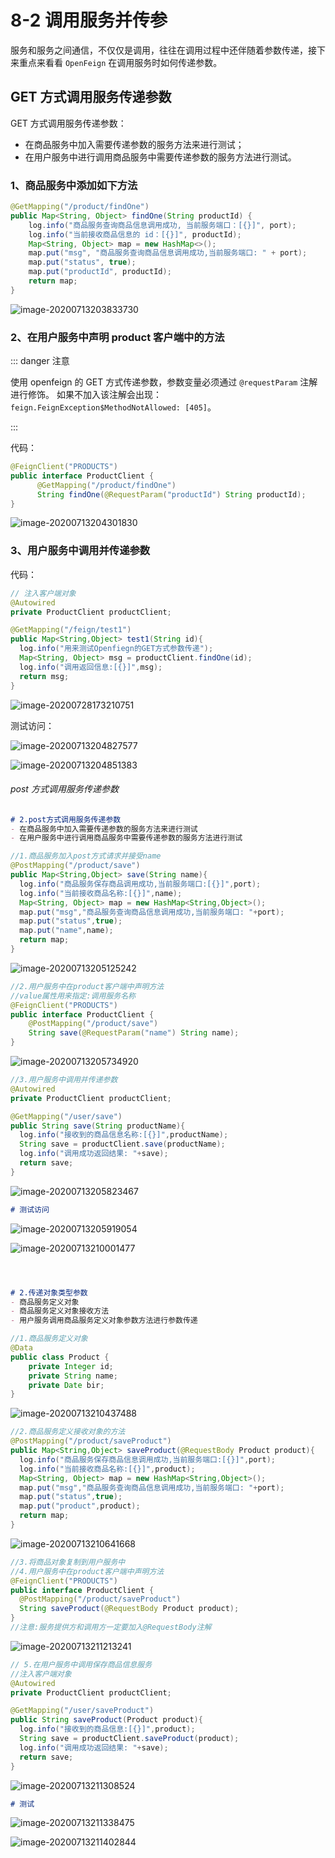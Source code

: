 # 8-2 调用服务并传参

服务和服务之间通信，不仅仅是调用，往往在调用过程中还伴随着参数传递，接下来重点来看看 `OpenFeign` 在调用服务时如何传递参数。

## GET 方式调用服务传递参数

GET 方式调用服务传递参数：

- 在商品服务中加入需要传递参数的服务方法来进行测试；
- 在用户服务中进行调用商品服务中需要传递参数的服务方法进行测试。

### 1、商品服务中添加如下方法

```java
@GetMapping("/product/findOne")
public Map<String, Object> findOne(String productId) {
    log.info("商品服务查询商品信息调用成功, 当前服务端口：[{}]", port);
    log.info("当前接收商品信息的 id：[{}]", productId);
    Map<String, Object> map = new HashMap<>();
    map.put("msg", "商品服务查询商品信息调用成功,当前服务端口: " + port);
    map.put("status", true);
    map.put("productId", productId);
    return map;
}
```

![image-20200713203833730](https://tva1.sinaimg.cn/large/008i3skNgy1gvu7mkve1cj322g0e8q7o.jpg)

### 2、在用户服务中声明 product 客户端中的方法

::: danger 注意

使用 openfeign 的 GET 方式传递参数，参数变量必须通过 `@requestParam` 注解进行修饰。
如果不加入该注解会出现：`feign.FeignException$MethodNotAllowed: [405]`。

:::

代码：

```java
@FeignClient("PRODUCTS")
public interface ProductClient { 
	  @GetMapping("/product/findOne")
 	  String findOne(@RequestParam("productId") String productId);
}
```

![image-20200713204301830](https://tva1.sinaimg.cn/large/008i3skNgy1gvu7mo8uv0j323a08ytac.jpg)

### 3、用户服务中调用并传递参数

代码：


```java
// 注入客户端对象
@Autowired
private ProductClient productClient;

@GetMapping("/feign/test1")
public Map<String,Object> test1(String id){
  log.info("用来测试Openfiegn的GET方式参数传递");
  Map<String, Object> msg = productClient.findOne(id);
  log.info("调用返回信息:[{}]",msg);
  return msg;
}
```

![image-20200728173210751](https://tva1.sinaimg.cn/large/008i3skNgy1gvu7mr25v9j31vg0a2n02.jpg)

测试访问：

![image-20200713204827577](https://tva1.sinaimg.cn/large/008i3skNgy1gvu7mtvna8j321g0gojv9.jpg)

![image-20200713204851383](https://tva1.sinaimg.cn/large/008i3skNgy1gvu7mxhgloj31uw03cwg0.jpg)

###### post 方式调用服务传递参数

```markdown
# 2.post方式调用服务传递参数
- 在商品服务中加入需要传递参数的服务方法来进行测试
- 在用户服务中进行调用商品服务中需要传递参数的服务方法进行测试
```

```java
//1.商品服务加入post方式请求并接受name
@PostMapping("/product/save")
public Map<String,Object> save(String name){
  log.info("商品服务保存商品调用成功,当前服务端口:[{}]",port);
  log.info("当前接收商品名称:[{}]",name);
  Map<String, Object> map = new HashMap<String,Object>();
  map.put("msg","商品服务查询商品信息调用成功,当前服务端口: "+port);
  map.put("status",true);
  map.put("name",name);
  return map;
}
```

![image-20200713205125242](https://tva1.sinaimg.cn/large/008i3skNgy1gvu7mzz1zkj321w0eg78m.jpg)

```java
//2.用户服务中在product客户端中声明方法
//value属性用来指定:调用服务名称
@FeignClient("PRODUCTS")
public interface ProductClient {
    @PostMapping("/product/save")
    String save(@RequestParam("name") String name);
}
```

![image-20200713205734920](https://tva1.sinaimg.cn/large/008i3skNgy1gvu7n2b83yj325607adhe.jpg)

```java
//3.用户服务中调用并传递参数
@Autowired
private ProductClient productClient;

@GetMapping("/user/save")
public String save(String productName){
  log.info("接收到的商品信息名称:[{}]",productName);
  String save = productClient.save(productName);
  log.info("调用成功返回结果: "+save);
  return save;
}
```

![image-20200713205823467](https://tva1.sinaimg.cn/large/008i3skNgy1gvu7n42c6cj31ye0e0tbu.jpg)

```markdown
# 测试访问
```

![image-20200713205919054](https://tva1.sinaimg.cn/large/008i3skNgy1gvu7n6zp97j31xo0fydjz.jpg)

![image-20200713210001477](https://tva1.sinaimg.cn/large/008i3skNgy1gvu7na8qwtj31mi036gn3.jpg)

```markdown



# 2.传递对象类型参数
- 商品服务定义对象
- 商品服务定义对象接收方法
- 用户服务调用商品服务定义对象参数方法进行参数传递
```

```java
//1.商品服务定义对象
@Data
public class Product {
    private Integer id;
    private String name;
    private Date bir;
}
```

![image-20200713210437488](https://tva1.sinaimg.cn/large/008i3skNgy1gvu7nd0zpzj31pk084q3t.jpg)

```java
//2.商品服务定义接收对象的方法
@PostMapping("/product/saveProduct")
public Map<String,Object> saveProduct(@RequestBody Product product){
  log.info("商品服务保存商品信息调用成功,当前服务端口:[{}]",port);
  log.info("当前接收商品名称:[{}]",product);
  Map<String, Object> map = new HashMap<String,Object>();
  map.put("msg","商品服务查询商品信息调用成功,当前服务端口: "+port);
  map.put("status",true);
  map.put("product",product);
  return map;
}

```

![image-20200713210641668](https://tva1.sinaimg.cn/large/008i3skNgy1gvu7ng7l30j31tu0dyaeu.jpg)

```java
//3.将商品对象复制到用户服务中
//4.用户服务中在product客户端中声明方法
@FeignClient("PRODUCTS")
public interface ProductClient {
  @PostMapping("/product/saveProduct")
  String saveProduct(@RequestBody Product product);
}
//注意:服务提供方和调用方一定要加入@RequestBody注解 
```

![image-20200713211213241](https://tva1.sinaimg.cn/large/008i3skNgy1gvu7nj2dyoj31vm07amyp.jpg)

```java
// 5.在用户服务中调用保存商品信息服务
//注入客户端对象
@Autowired
private ProductClient productClient;

@GetMapping("/user/saveProduct")
public String saveProduct(Product product){
  log.info("接收到的商品信息:[{}]",product);
  String save = productClient.saveProduct(product);
  log.info("调用成功返回结果: "+save);
  return save;
}
```

![image-20200713211308524](https://tva1.sinaimg.cn/large/008i3skNgy1gvu7nk59pxj31ua0fun0h.jpg)

```markdown
# 测试
```

![image-20200713211338475](https://tva1.sinaimg.cn/large/008i3skNgy1gvu7nlxezmj32f40m4wl5.jpg)

![image-20200713211402844](https://tva1.sinaimg.cn/large/008i3skNgy1gvu7nol3c6j32ay032tah.jpg)

